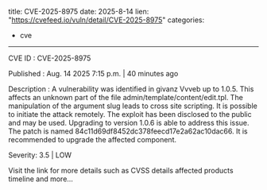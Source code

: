  
title: CVE-2025-8975
date: 2025-8-14
lien: "https://cvefeed.io/vuln/detail/CVE-2025-8975"
categories:
  - cve
---

CVE ID : CVE-2025-8975

Published :  Aug. 14
2025
7:15 p.m. | 40 minutes ago

Description : A vulnerability was identified in givanz Vvveb up to 1.0.5. This affects an unknown part of the file admin/template/content/edit.tpl. The manipulation of the argument slug leads to cross site scripting. It is possible to initiate the attack remotely. The exploit has been disclosed to the public and may be used. Upgrading to version 1.0.6 is able to address this issue. The patch is named 84c11d69df8452dc378feecd17e2a62ac10dac66. It is recommended to upgrade the affected component.

Severity: 3.5 | LOW

Visit the link for more details
such as CVSS details
affected products
timeline
and more...

